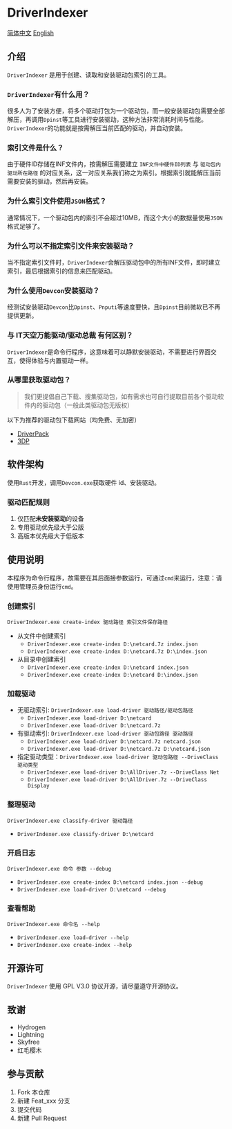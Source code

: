 # DriverIndexer

[简体中文](README.zh.md) [English](README.md)

## 介绍

`DriverIndexer` 是用于创建、读取和安装驱动包索引的工具。

### `DriverIndexer`有什么用？

很多人为了安装方便，将多个驱动打包为一个驱动包，而一般安装驱动包需要全部解压，再调用`Dpinst`等工具进行安装驱动，这种方法非常消耗时间与性能。`DriverIndexer`的功能就是按需解压当前匹配的驱动，并自动安装。

### 索引文件是什么？

由于硬件ID存储在INF文件内，按需解压需要建立 `INF文件中硬件ID列表` 与 `驱动包内驱动所在路径` 的对应关系，这一对应关系我们称之为索引。根据索引就能解压当前需要安装的驱动，然后再安装。

### 为什么索引文件使用`JSON`格式？

通常情况下，一个驱动包内的索引不会超过10MB，而这个大小的数据量使用`JSON`格式足够了。

### 为什么可以不指定索引文件来安装驱动？

当不指定索引文件时，`DriverIndexer`会解压驱动包中的所有INF文件，即时建立索引，最后根据索引的信息来匹配驱动。

### 为什么使用`Devcon`安装驱动？

经测试安装驱动`Devcon`比`Dpinst`、`Pnputi`等速度要快，且`Dpinst`目前微软已不再提供更新。

### 与 IT天空万能驱动/驱动总裁 有何区别？

`DriverIndexer`是命令行程序，这意味着可以静默安装驱动，不需要进行界面交互，使得体验与内置驱动一样。

### 从哪里获取驱动包？

> 我们更提倡自己下载、搜集驱动包，如有需求也可自行提取目前各个驱动软件内的驱动包（一般此类驱动包无版权）

以下为推荐的驱动包下载网站（均免费、无加密）

- [DriverPack](https://drp.su/en/foradmin)
- [3DP](https://www.3dpchip.com/3dpchip/3dp/net_down.php)

## 软件架构

使用`Rust`开发，调用`Devcon.exe`获取硬件 id、安装驱动。

### 驱动匹配规则

1. 仅匹配**未安装驱动**的设备
2. 专用驱动优先级大于公版
3. 高版本优先级大于低版本

## 使用说明

本程序为命令行程序，故需要在其后面接参数运行，可通过`cmd`来运行，注意：请使用管理员身份运行`cmd`。

### 创建索引

`DriverIndexer.exe create-index 驱动路径 索引文件保存路径`

- 从文件中创建索引
    - `DriverIndexer.exe create-index D:\netcard.7z index.json`
    - `DriverIndexer.exe create-index D:\netcard.7z D:\index.json`
- 从目录中创建索引
    - `DriverIndexer.exe create-index D:\netcard index.json`
    - `DriverIndexer.exe create-index D:\netcard D:\index.json`

### 加载驱动

- 无驱动索引: `DriverIndexer.exe load-driver 驱动路径/驱动包路径`
  - `DriverIndexer.exe load-driver D:\netcard`
  - `DriverIndexer.exe load-driver D:\netcard.7z`
- 有驱动索引: `DriverIndexer.exe load-driver 驱动包路径 驱动路径`
  - `DriverIndexer.exe load-driver D:\netcard.7z netcard.json`
  - `DriverIndexer.exe load-driver D:\netcard.7z D:\netcard.json`
- 指定驱动类型：`DriverIndexer.exe load-driver 驱动包路径 --DriveClass 驱动类型`
  - `DriverIndexer.exe load-driver D:\AllDriver.7z --DriveClass Net`
  - `DriverIndexer.exe load-driver D:\AllDriver.7z --DriveClass Display`

### 整理驱动

`DriverIndexer.exe classify-driver 驱动路径`

- `DriverIndexer.exe classify-driver D:\netcard`

### 开启日志

`DriverIndexer.exe 命令 参数 --debug`

- `DriverIndexer.exe create-index D:\netcard index.json --debug`
- `DriverIndexer.exe load-driver D:\netcard --debug`

### 查看帮助

`DriverIndexer.exe 命令名 --help`

- `DriverIndexer.exe load-driver --help`
- `DriverIndexer.exe create-index --help`

## 开源许可

`DriverIndexer` 使用 GPL V3.0 协议开源，请尽量遵守开源协议。

## 致谢

- Hydrogen
- Lightning
- Skyfree
- 红毛樱木

## 参与贡献

1.  Fork 本仓库
2.  新建 Feat_xxx 分支
3.  提交代码
4.  新建 Pull Request
